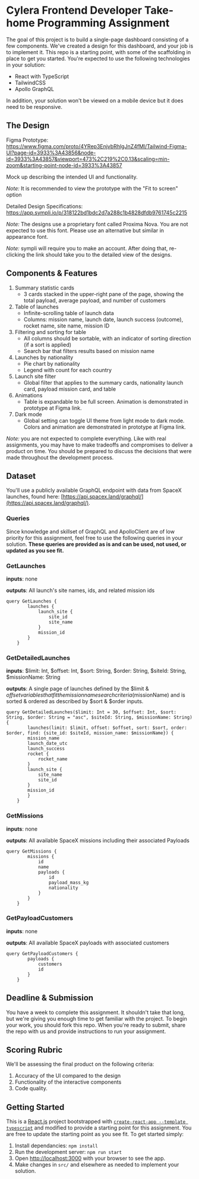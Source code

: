 # Cylera Frontend Developer Take-home Programming Assignment

The goal of this project is to build a single-page dashboard consisting of a few components. We've created a design for this dashboard, and your job is to implement it. This repo is a starting point, with some of the scaffolding in place to get you started. You're expected to use the following technologies in your solution:

- React with TypeScript
- TailwindCSS
- Apollo GraphQL

In addition, your solution won't be viewed on a mobile device but it does need to be responsive.

## The Design

Figma Prototype: https://www.figma.com/proto/4YRep3EnjvbRhlgJnZ4fMl/Tailwind-Figma-UI?page-id=3933%3A43856&node-id=3933%3A43857&viewport=473%2C219%2C0.13&scaling=min-zoom&starting-point-node-id=3933%3A43857

Mock up describing the intended UI and functionality.

_Note:_ It is recommended to view the prototype with the "Fit to screen" option

Detailed Design Specifications: https://app.sympli.io/p/318122bd1bdc2d7a288c1b4828dfdb9761745c2215

_Note:_ The designs use a proprietary font called Proxima Nova. You are not expected to use this font. Please use an alternative but similar in appearance font.

_Note:_ sympli will require you to make an account. After doing that, re-clicking the link should take you to the detailed view of the designs.

## Components & Features

1. Summary statistic cards
   - 3 cards stacked in the upper-right pane of the page, showing the total payload, average payload, and number of customers
2. Table of launches
   - Infinite-scrolling table of launch data
   - Columns: mission name, launch date, launch success (outcome), rocket name, site name, mission ID
3. Filtering and sorting for table
   - All columns should be sortable, with an indicator of sorting direction (if a sort is applied)
   - Search bar that filters results based on mission name
4. Launches by nationality
   - Pie chart by nationality
   - Legend with count for each country
5. Launch site filter
   - Global filter that applies to the summary cards, nationality launch card, payload mission card, and table
6. Animations
   - Table is expandable to be full screen. Animation is demonstrated in prototype at Figma link.
7. Dark mode
   - Global setting can toggle UI theme from light mode to dark mode. Colors and animation are demonstrated in prototype at Figma link.

_Note:_ you are not expected to complete everything. Like with real assignments, you may have to make tradeoffs and compromises to deliver a product on time. You should be prepared to discuss the decisions that were made throughout the development process.

## Dataset

You'll use a publicly available GraphQL endpoint with data from SpaceX launches, found here: [https://api.spacex.land/graphql/](https://api.spacex.land/graphql/).

### Queries

Since knowledge and skillset of GraphQL and ApolloClient are of low priority for this assignment, feel free to use the following queries in your solution.
**These queries are provided as is and can be used, not used, or updated as you see fit.**

### GetLaunches

**inputs**: none

**outputs**: All launch's site names, ids, and related mission ids

```
query GetLaunches {
        launches {
            launch_site {
                site_id
                site_name
            }
            mission_id
        }
    }

```

### GetDetailedLaunches

**inputs**: $limit: Int, $offset: Int, $sort: String, $order: String, $siteId: String, $missionName: String

**outputs**: A single page of launches defined by the $limit & $offset variables that fit the mission name search criteria ($missionName) and is sorted & ordered as described by $sort & $order inputs.

```
query GetDetailedLaunches($limit: Int = 30, $offset: Int, $sort: String, $order: String = "asc", $siteId: String, $missionName: String) {
        launches(limit: $limit, offset: $offset, sort: $sort, order: $order, find: {site_id: $siteId, mission_name: $missionName}) {
        mission_name
        launch_date_utc
        launch_success
        rocket {
            rocket_name
        }
        launch_site {
            site_name
            site_id
        }
        mission_id
        }
    }
```

### GetMissions

**inputs**: none

**outputs**: All available SpaceX missions including their associated Payloads

```
query GetMissions {
        missions {
            id
            name
            payloads {
                id
                payload_mass_kg
                nationality
            }
        }
    }
```

### GetPayloadCustomers

**inputs**: none

**outputs**: All available SpaceX payloads with associated customers

```
query GetPayloadCustomers {
        payloads {
            customers
            id
        }
    }
```

## Deadline & Submission

You have a week to complete this assignment. It shouldn't take that long, but we're giving you enough time to get familiar with the project. To begin your work, you should fork this repo. When you're ready to submit, share the repo with us and provide instructions to run your assignment.

## Scoring Rubric

We'll be assessing the final product on the following criteria:

1. Accuracy of the UI compared to the design
2. Functionality of the interactive components
3. Code quality.

## Getting Started

This is a [React.js](https://reactjs.org) project bootstrapped with [`create-react-app --template typescript`](https://create-react-app.dev/docs/adding-typescript/) and modified to provide a starting point for this assignment. You are free to update the starting point as you see fit. To get started simply:

1. Install dependancies: `npm install`
2. Run the development server: `npm run start`
3. Open [http://localhost:3000](http://localhost:3000) with your browser to see the app.
4. Make changes in `src/` and elsewhere as needed to implement your solution.
